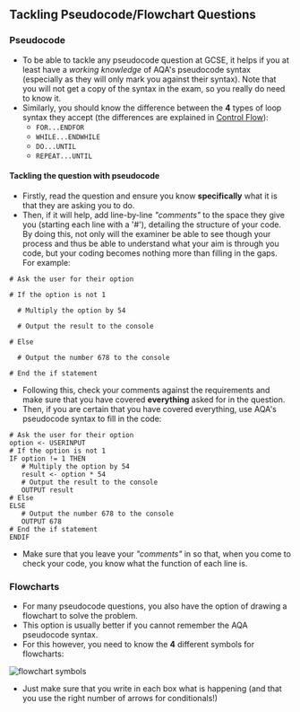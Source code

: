 Tackling Pseudocode/Flowchart Questions
---------------------------------------

### Pseudocode
 - To be able to tackle any pseudocode question at GCSE, it helps if you at least have a *working knowledge* of AQA's pseudocode syntax (especially as they will only mark you against their syntax). Note that you will not get a copy of the syntax in the exam, so you really do need to know it.
 - Similarly, you should know the difference between the **4** types of loop syntax they accept (the differences are explained in [Control Flow]()):
   - ```FOR...ENDFOR```
   - ```WHILE...ENDWHILE```
   - ```DO...UNTIL```
   - ```REPEAT...UNTIL```

#### Tackling the question with pseudocode
 - Firstly, read the question and ensure you know **specifically** what it is that they are asking you to do.
 - Then, if it will help, add line-by-line *"comments"* to the space they give you (starting each line with a '#'), detailing the structure of your code. By doing this, not only will the examiner be able to see though your process and thus be able to understand what your aim is through you code, but your coding becomes nothing more than filling in the gaps. For example:

 ```
 # Ask the user for their option

 # If the option is not 1

   # Multiply the option by 54

   # Output the result to the console
   
 # Else

   # Output the number 678 to the console

 # End the if statement

 ```

 - Following this, check your comments against the requirements and make sure that you have covered **everything** asked for in the question.
 - Then, if you are certain that you have covered everything, use AQA's pseudocode syntax to fill in the code:

 ```
 # Ask the user for their option
 option <- USERINPUT
 # If the option is not 1
 IF option != 1 THEN
 	# Multiply the option by 54
 	result <- option * 54
 	# Output the result to the console
 	OUTPUT result
 # Else
 ELSE
 	# Output the number 678 to the console
 	OUTPUT 678
 # End the if statement
 ENDIF
 ```

 - Make sure that you leave your *"comments"* in so that, when you come to check your code, you know what the function of each line is.

### Flowcharts

 - For many pseudocode questions, you also have the option of drawing a flowchart to solve the problem.
 - This option is usually better if you cannot remember the AQA pseudocode syntax.
 - For this however, you need to know the **4** different symbols for flowcharts:

 ![flowchart symbols](http://www.wiley.com/college/busin/icmis/oakman/outline/chap05/images/f5_02.gif)

 - Just make sure that you write in each box what is happening (and that you use the right number of arrows for conditionals!)
